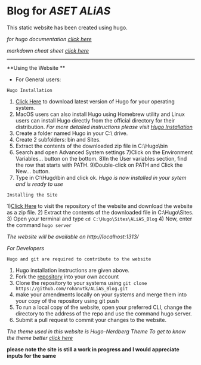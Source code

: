 # Blog for *ASET ALiAS*


This static website has been created using hugo.

*for hugo documentation [click here](https://gohugo.io/documentation/)*

*markdown cheat sheet [click here](https://github.com/adam-p/markdown-here/wiki/Markdown-Cheatsheet#code)*

---
**Using the Website **

* For General users:

`Hugo Installation`
1) [Click Here](https://github.com/gohugoio/hugo/releases) to  download latest version of Hugo for your operating system.
2) MacOS users can also  install Hugo using Homebrew utility and Linux users can install Hugo directly from the official directory for their distribution.
*For more detailed instructions please visit [Hugo Installation](https://gohugo.io/getting-started/installing)*
3)  Create a folder named Hugo in your C:\ drive.
4) Create 2 subfolders: bin and Sites.
5) Extract the contents of the downloaded zip file in C:\Hugo\bin
6) Search and open  Advanced System settings
7)Click on the Environment Variables… button on the bottom.
8)In the User variables section, find the row that starts with PATH.
9)Double-click on PATH and Click the New… button.
10) Type in C:\Hugo\bin and click ok.
*Hugo is now installed in your sytem and is ready to use*

`Installing the Site`

1)[Click Here](https://github.com/rohanvtk/ALiAS_Blog/) to visit the repository of the website and download the website as a zip file.
2) Extract the contents of the downloaded file in C:\Hugo\Sites.
3) Open your terminal and type `cd C:\Hugo\Sites\ALiAS_Blog`
4) Now, enter the command `hugo server`

*The website will be available on http://localhost:1313/*


*For Developers*

`Hugo and git are required to contribute to the website`

1) Hugo installation instructions are given above.
2) Fork the [repository](https://github.com/rohanvtk/ALiAS_Blog/) into your own account
3) Clone the repository to your systems using `git clone https://github.com/rohanvtk/ALiAS_Blog.git`
4) make your amendments locally on your systems and merge them into your copy of the repository using git push
5) To run a local copy of the website, open your preferred CLI, change the directory to the address of the repo and use the command hugo server.
6) Submit a pull request to commit your changes to the website.

*The theme used in this website is Hugo-Nerdberg Theme*
*To get to know the theme better [click here](https://github.com/appernetic/hugo-nederburg-theme/)*




__please note the site is still a work in progress and I would appreciate inputs for the same__
